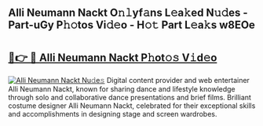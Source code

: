 ## Alli Neumann Nackt O𝚗𝚕yf𝚊ns L𝚎a𝚔ed N𝚞𝚍es - Part-uGy P𝚑𝚘tos Vi𝚍𝚎o - H𝚘𝚝 Part L𝚎a𝚔s w8EOe

# <h2><a href="http://kfa05f.oniu.top/?m=Alli+Neumann+Nackt">🔗👉 🔴 Alli Neumann Nackt P𝚑ot𝚘𝚜 V𝚒d𝚎o</a></h2>

[![Alli Neumann Nackt Nu𝚍e𝚜](https://i.imgur.com/0qMVB7G.gif)](http://kfa05f.oniu.top/?m=Alli+Neumann+Nackt)
Digital content provider and web entertainer Alli Neumann Nackt, known for sharing dance and lifestyle knowledge through solo and collaborative dance presentations and brief films. Brilliant costume designer Alli Neumann Nackt, celebrated for their exceptional skills and accomplishments in designing stage and screen wardrobes.  
